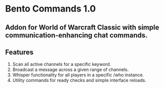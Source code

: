 # Bento Commands 1.0

## Addon for World of Warcraft Classic with simple communication-enhancing chat commands.

## Features

1. Scan all active channels for a specific keyword.
2. Broadcast a message across a given range of channels.
3. Whisper functionality for all players in a specific /who instance.
4. Utility commands for ready checks and simple interface reloads.